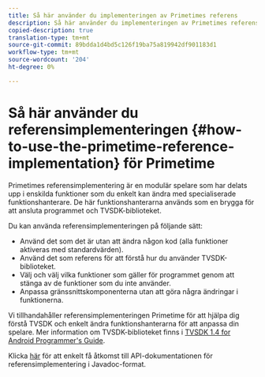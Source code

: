 ```yaml
---
title: Så här använder du implementeringen av Primetimes referens
description: Så här använder du implementeringen av Primetimes referens
copied-description: true
translation-type: tm+mt
source-git-commit: 89bdda1d4bd5c126f19ba75a819942df901183d1
workflow-type: tm+mt
source-wordcount: '204'
ht-degree: 0%

---
```



# Så här använder du referensimplementeringen {#how-to-use-the-primetime-reference-implementation} för Primetime

Primetimes referensimplementering är en modulär spelare som har delats upp i enskilda funktioner som du enkelt kan ändra med specialiserade funktionshanterare. De här funktionshanterarna används som en brygga för att ansluta programmet och TVSDK-biblioteket.

Du kan använda referensimplementeringen på följande sätt:

* Använd det som det är utan att ändra någon kod (alla funktioner aktiveras med standardvärden).
* Använd det som referens för att förstå hur du använder TVSDK-biblioteket.
* Välj och välj vilka funktioner som gäller för programmet genom att stänga av de funktioner som du inte använder.
* Anpassa gränssnittskomponenterna utan att göra några ändringar i funktionerna.

Vi tillhandahåller referensimplementeringen Primetime för att hjälpa dig förstå TVSDK och enkelt ändra funktionshanterarna för att anpassa din spelare. Mer information om TVSDK-biblioteket finns i [TVSDK 1.4 for Android Programmer&#39;s Guide](https://helpx.adobe.com/content/dam/help/en/primetime/programming-guides/psdk_android.pdf).

Klicka [här](https://help.adobe.com/en_US/primetime/api/reference_implementation/android/javadoc/index.html) för att enkelt få åtkomst till API-dokumentationen för referensimplementering i Javadoc-format.
